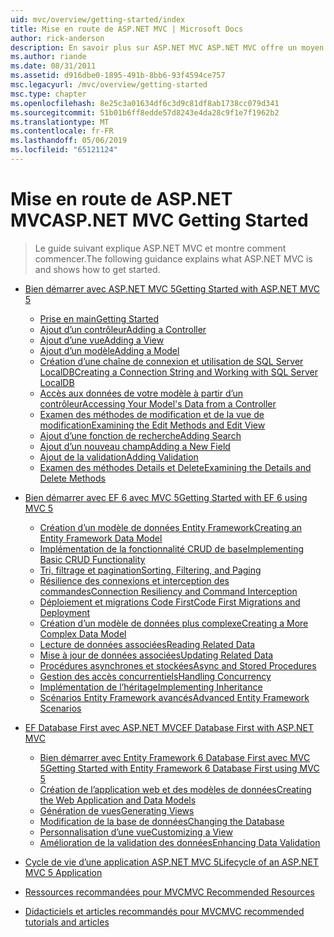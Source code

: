 ```yaml
---
uid: mvc/overview/getting-started/index
title: Mise en route de ASP.NET MVC | Microsoft Docs
author: rick-anderson
description: En savoir plus sur ASP.NET MVC ASP.NET MVC offre un moyen puissant, basé sur des modèles pour créer des sites Web dynamiques qui permettent une séparation claire des préoccupations et ce g...
ms.author: riande
ms.date: 08/31/2011
ms.assetid: d916dbe0-1895-491b-8bb6-93f4594ce757
msc.legacyurl: /mvc/overview/getting-started
msc.type: chapter
ms.openlocfilehash: 8e25c3a01634df6c3d9c81df8ab1738cc079d341
ms.sourcegitcommit: 51b01b6ff8edde57d8243e4da28c9f1e7f1962b2
ms.translationtype: MT
ms.contentlocale: fr-FR
ms.lasthandoff: 05/06/2019
ms.locfileid: "65121124"
---
```

# <a name="aspnet-mvc-getting-started"></a><span data-ttu-id="202d9-103">Mise en route de ASP.NET MVC</span><span class="sxs-lookup"><span data-stu-id="202d9-103">ASP.NET MVC Getting Started</span></span>

> <span data-ttu-id="202d9-104">Le guide suivant explique ASP.NET MVC et montre comment commencer.</span><span class="sxs-lookup"><span data-stu-id="202d9-104">The following guidance explains what ASP.NET MVC is and shows how to get started.</span></span>

- [<span data-ttu-id="202d9-105">Bien démarrer avec ASP.NET MVC 5</span><span class="sxs-lookup"><span data-stu-id="202d9-105">Getting Started with ASP.NET MVC 5</span></span>](introduction/index.md)

    - [<span data-ttu-id="202d9-106">Prise en main</span><span class="sxs-lookup"><span data-stu-id="202d9-106">Getting Started</span></span>](introduction/getting-started.md)
    - [<span data-ttu-id="202d9-107">Ajout d’un contrôleur</span><span class="sxs-lookup"><span data-stu-id="202d9-107">Adding a Controller</span></span>](introduction/adding-a-controller.md)
    - [<span data-ttu-id="202d9-108">Ajout d’une vue</span><span class="sxs-lookup"><span data-stu-id="202d9-108">Adding a View</span></span>](introduction/adding-a-view.md)
    - [<span data-ttu-id="202d9-109">Ajout d’un modèle</span><span class="sxs-lookup"><span data-stu-id="202d9-109">Adding a Model</span></span>](introduction/adding-a-model.md)
    - [<span data-ttu-id="202d9-110">Création d’une chaîne de connexion et utilisation de SQL Server LocalDB</span><span class="sxs-lookup"><span data-stu-id="202d9-110">Creating a Connection String and Working with SQL Server LocalDB</span></span>](introduction/creating-a-connection-string.md)
    - [<span data-ttu-id="202d9-111">Accès aux données de votre modèle à partir d’un contrôleur</span><span class="sxs-lookup"><span data-stu-id="202d9-111">Accessing Your Model's Data from a Controller</span></span>](introduction/accessing-your-models-data-from-a-controller.md)
    - [<span data-ttu-id="202d9-112">Examen des méthodes de modification et de la vue de modification</span><span class="sxs-lookup"><span data-stu-id="202d9-112">Examining the Edit Methods and Edit View</span></span>](introduction/examining-the-edit-methods-and-edit-view.md)
    - [<span data-ttu-id="202d9-113">Ajout d’une fonction de recherche</span><span class="sxs-lookup"><span data-stu-id="202d9-113">Adding Search</span></span>](introduction/adding-search.md)
    - [<span data-ttu-id="202d9-114">Ajout d’un nouveau champ</span><span class="sxs-lookup"><span data-stu-id="202d9-114">Adding a New Field</span></span>](introduction/adding-a-new-field.md)
    - [<span data-ttu-id="202d9-115">Ajout de la validation</span><span class="sxs-lookup"><span data-stu-id="202d9-115">Adding Validation</span></span>](introduction/adding-validation.md)
    - [<span data-ttu-id="202d9-116">Examen des méthodes Details et Delete</span><span class="sxs-lookup"><span data-stu-id="202d9-116">Examining the Details and Delete Methods</span></span>](introduction/examining-the-details-and-delete-methods.md)
- [<span data-ttu-id="202d9-117">Bien démarrer avec EF 6 avec MVC 5</span><span class="sxs-lookup"><span data-stu-id="202d9-117">Getting Started with EF 6 using MVC 5</span></span>](getting-started-with-ef-using-mvc/index.md)

    - [<span data-ttu-id="202d9-118">Création d’un modèle de données Entity Framework</span><span class="sxs-lookup"><span data-stu-id="202d9-118">Creating an Entity Framework Data Model</span></span>](getting-started-with-ef-using-mvc/creating-an-entity-framework-data-model-for-an-asp-net-mvc-application.md)
    - [<span data-ttu-id="202d9-119">Implémentation de la fonctionnalité CRUD de base</span><span class="sxs-lookup"><span data-stu-id="202d9-119">Implementing Basic CRUD Functionality</span></span>](getting-started-with-ef-using-mvc/implementing-basic-crud-functionality-with-the-entity-framework-in-asp-net-mvc-application.md)
    - [<span data-ttu-id="202d9-120">Tri, filtrage et pagination</span><span class="sxs-lookup"><span data-stu-id="202d9-120">Sorting, Filtering, and Paging</span></span>](getting-started-with-ef-using-mvc/sorting-filtering-and-paging-with-the-entity-framework-in-an-asp-net-mvc-application.md)
    - [<span data-ttu-id="202d9-121">Résilience des connexions et interception des commandes</span><span class="sxs-lookup"><span data-stu-id="202d9-121">Connection Resiliency and Command Interception</span></span>](getting-started-with-ef-using-mvc/connection-resiliency-and-command-interception-with-the-entity-framework-in-an-asp-net-mvc-application.md)
    - [<span data-ttu-id="202d9-122">Déploiement et migrations Code First</span><span class="sxs-lookup"><span data-stu-id="202d9-122">Code First Migrations and Deployment</span></span>](getting-started-with-ef-using-mvc/migrations-and-deployment-with-the-entity-framework-in-an-asp-net-mvc-application.md)
    - [<span data-ttu-id="202d9-123">Création d’un modèle de données plus complexe</span><span class="sxs-lookup"><span data-stu-id="202d9-123">Creating a More Complex Data Model</span></span>](getting-started-with-ef-using-mvc/creating-a-more-complex-data-model-for-an-asp-net-mvc-application.md)
    - [<span data-ttu-id="202d9-124">Lecture de données associées</span><span class="sxs-lookup"><span data-stu-id="202d9-124">Reading Related Data</span></span>](getting-started-with-ef-using-mvc/reading-related-data-with-the-entity-framework-in-an-asp-net-mvc-application.md)
    - [<span data-ttu-id="202d9-125">Mise à jour de données associées</span><span class="sxs-lookup"><span data-stu-id="202d9-125">Updating Related Data</span></span>](getting-started-with-ef-using-mvc/updating-related-data-with-the-entity-framework-in-an-asp-net-mvc-application.md)
    - [<span data-ttu-id="202d9-126">Procédures asynchrones et stockées</span><span class="sxs-lookup"><span data-stu-id="202d9-126">Async and Stored Procedures</span></span>](getting-started-with-ef-using-mvc/async-and-stored-procedures-with-the-entity-framework-in-an-asp-net-mvc-application.md)
    - [<span data-ttu-id="202d9-127">Gestion des accès concurrentiels</span><span class="sxs-lookup"><span data-stu-id="202d9-127">Handling Concurrency</span></span>](getting-started-with-ef-using-mvc/handling-concurrency-with-the-entity-framework-in-an-asp-net-mvc-application.md)
    - [<span data-ttu-id="202d9-128">Implémentation de l’héritage</span><span class="sxs-lookup"><span data-stu-id="202d9-128">Implementing Inheritance</span></span>](getting-started-with-ef-using-mvc/implementing-inheritance-with-the-entity-framework-in-an-asp-net-mvc-application.md)
    - [<span data-ttu-id="202d9-129">Scénarios Entity Framework avancés</span><span class="sxs-lookup"><span data-stu-id="202d9-129">Advanced Entity Framework Scenarios</span></span>](getting-started-with-ef-using-mvc/advanced-entity-framework-scenarios-for-an-mvc-web-application.md)
- [<span data-ttu-id="202d9-130">EF Database First avec ASP.NET MVC</span><span class="sxs-lookup"><span data-stu-id="202d9-130">EF Database First with ASP.NET MVC</span></span>](database-first-development/index.md)

    - [<span data-ttu-id="202d9-131">Bien démarrer avec Entity Framework 6 Database First avec MVC 5</span><span class="sxs-lookup"><span data-stu-id="202d9-131">Getting Started with Entity Framework 6 Database First using MVC 5</span></span>](database-first-development/setting-up-database.md)
    - [<span data-ttu-id="202d9-132">Création de l’application web et des modèles de données</span><span class="sxs-lookup"><span data-stu-id="202d9-132">Creating the Web Application and Data Models</span></span>](database-first-development/creating-the-web-application.md)
    - [<span data-ttu-id="202d9-133">Génération de vues</span><span class="sxs-lookup"><span data-stu-id="202d9-133">Generating Views</span></span>](database-first-development/generating-views.md)
    - [<span data-ttu-id="202d9-134">Modification de la base de données</span><span class="sxs-lookup"><span data-stu-id="202d9-134">Changing the Database</span></span>](database-first-development/changing-the-database.md)
    - [<span data-ttu-id="202d9-135">Personnalisation d’une vue</span><span class="sxs-lookup"><span data-stu-id="202d9-135">Customizing a View</span></span>](database-first-development/customizing-a-view.md)
    - [<span data-ttu-id="202d9-136">Amélioration de la validation des données</span><span class="sxs-lookup"><span data-stu-id="202d9-136">Enhancing Data Validation</span></span>](database-first-development/enhancing-data-validation.md)
- [<span data-ttu-id="202d9-137">Cycle de vie d’une application ASP.NET MVC 5</span><span class="sxs-lookup"><span data-stu-id="202d9-137">Lifecycle of an ASP.NET MVC 5 Application</span></span>](lifecycle-of-an-aspnet-mvc-5-application.md)
- [<span data-ttu-id="202d9-138">Ressources recommandées pour MVC</span><span class="sxs-lookup"><span data-stu-id="202d9-138">MVC Recommended Resources</span></span>](recommended-resources-for-mvc.md)
- [<span data-ttu-id="202d9-139">Didacticiels et articles recommandés pour MVC</span><span class="sxs-lookup"><span data-stu-id="202d9-139">MVC recommended tutorials and articles</span></span>](mvc-learning-sequence.md)
